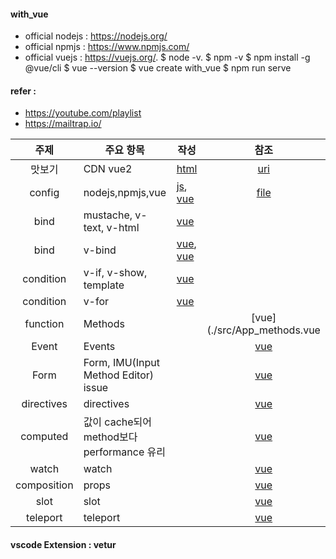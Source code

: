 #### with_vue
+ official nodejs : https://nodejs.org/
+ official npmjs : https://www.npmjs.com/
+ official vuejs : https://vuejs.org/. 
$ node -v. 
$ npm -v
$ npm install -g @vue/cli
$ vue --version
$ vue create with_vue
$ npm run serve

#### refer : 
+ https://youtube.com/playlist
+ https://mailtrap.io/ 

| 주제 | 주요 항목 | 작성 | 참조 |
| :---: | --- |  --- | :---: |
|맛보기|CDN vue2|[html](./helloworld.html)|[uri](https://v2.vuejs.org/v2/guide/installation.html?redirect=true)|
|config|nodejs,npmjs,vue|[js](./helloworld.js), [vue](./src/App.vue)|[file]()|
|bind|mustache, v-text, v-html|[vue](./src/App_text-binding.vue)| |
|bind|v-bind |[vue](./src/App_attribute-binding.vue), [vue](./src/App_class-binding.vue) | |
|condition| v-if, v-show, template|[vue](./src/App_if-randering.vue) | |
|condition| v-for|[vue](./src/App_for.vue)| |
|function|Methods||[vue](./src/App_methods.vue|
|Event|Events||[vue](./src/App_events.vue)|
|Form|Form, IMU(Input Method Editor) issue||[vue](./src/App_events.vue)|
|directives|directives||[vue](./src/App_directives.vue)|
|computed|값이 cache되어 method보다 performance 유리||[vue](./src/App_computed.vue)|
|watch|watch||[vue](./src/App_watch.vue)|
|composition|props||[vue](./src/App_watch.vue)|
|slot|slot||[vue](./src/App_slot.vue)|
|teleport|teleport||[vue](./src/App_teleport.vue)|
#### vscode Extension : vetur
